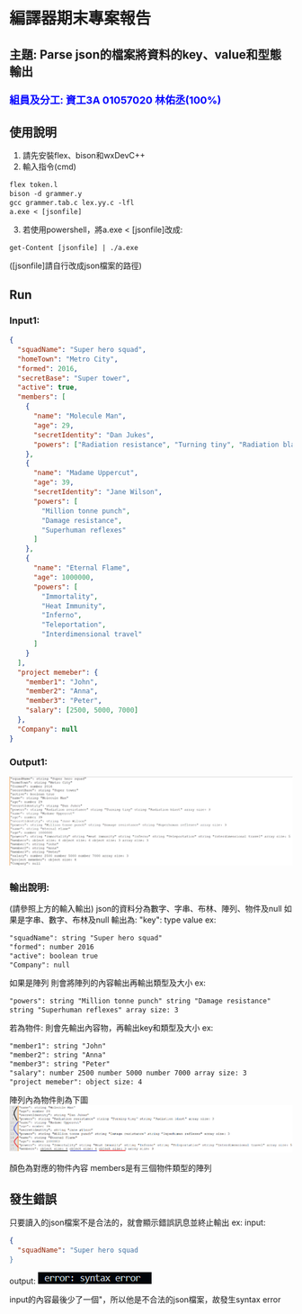 # 編譯器期末專案報告

## 主題: Parse json的檔案將資料的key、value和型態輸出
### <font color=blue size=4>組員及分工: 資工3A 01057020 林佑丞(100%)</font>

## 使用說明
1. 請先安裝flex、bison和wxDevC++
2. 輸入指令(cmd)
```cmd=
flex token.l
bison -d grammer.y
gcc grammer.tab.c lex.yy.c -lfl
a.exe < [jsonfile]
```
3. 若使用powershell，將a.exe < [jsonfile]改成:
```shell=
get-Content [jsonfile] | ./a.exe
```
([jsonfile]請自行改成json檔案的路徑)

## Run

### Input1:
```json
{
  "squadName": "Super hero squad",
  "homeTown": "Metro City",
  "formed": 2016,
  "secretBase": "Super tower",
  "active": true,
  "members": [
    {
      "name": "Molecule Man",
      "age": 29,
      "secretIdentity": "Dan Jukes",
      "powers": ["Radiation resistance", "Turning tiny", "Radiation blast"]
    },
    {
      "name": "Madame Uppercut",
      "age": 39,
      "secretIdentity": "Jane Wilson",
      "powers": [
        "Million tonne punch",
        "Damage resistance",
        "Superhuman reflexes"
      ]
    },
    {
      "name": "Eternal Flame",
      "age": 1000000,
      "powers": [
        "Immortality",
        "Heat Immunity",
        "Inferno",
        "Teleportation",
        "Interdimensional travel"
      ]
    }
  ],
  "project memeber": {
    "member1": "John",
    "member2": "Anna",
    "member3": "Peter",
    "salary": [2500, 5000, 7000]
  },
  "Company": null
}
```
### Output1:

![image](image/output.png)


### 輸出說明:
(請參照上方的輸入輸出)
json的資料分為數字、字串、布林、陣列、物件及null
如果是字串、數字、布林及null
輸出為: "key": type value
ex:
```
"squadName": string "Super hero squad"
"formed": number 2016
"active": boolean true
"Company": null
```
如果是陣列
則會將陣列的內容輸出再輸出類型及大小
ex:
```
"powers": string "Million tonne punch" string "Damage resistance" string "Superhuman reflexes" array size: 3
```
若為物件:
則會先輸出內容物，再輸出key和類型及大小
ex:
```
"member1": string "John"
"member2": string "Anna"
"member3": string "Peter"
"salary": number 2500 number 5000 number 7000 array size: 3
"project memeber": object size: 4
```
陣列內為物件則為下圖
![image](image/array_object.png)

顏色為對應的物件內容
members是有三個物件類型的陣列

<div style="page-break-after:always"></div>

## 發生錯誤
只要讀入的json檔案不是合法的，就會顯示錯誤訊息並終止輸出
ex:
input:
```json
{
  "squadName": "Super hero squad
}
```
output:
![image](image/error.png)

input的內容最後少了一個"，所以他是不合法的json檔案，故發生syntax error
